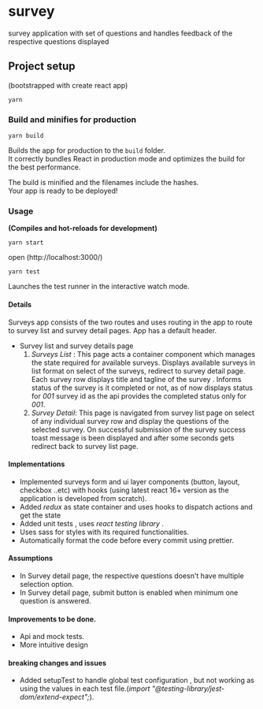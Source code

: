 # survey
survey application with set of questions and handles feedback of the respective questions displayed

## Project setup
(bootstrapped with create react app)
```
yarn 
```

### Build and minifies for production
```
yarn build
```

Builds the app for production to the `build` folder.<br />
It correctly bundles React in production mode and optimizes the build for the best performance.

The build is minified and the filenames include the hashes.<br />
Your app is ready to be deployed!


### Usage
**(Compiles and hot-reloads for development)**

```
yarn start 
```
open (http://localhost:3000/)

```
yarn test
```
Launches the test runner in the interactive watch mode.<br />

#### Details
Surveys app consists of the two routes and uses routing in the app to route to survey list and survey detail pages. App has a default header.

- Survey list and survey details page 
     1. _Surveys List_ : This page acts a container component which manages the state required for available surveys. 
     Displays available surveys in list format on select of the surveys, redirect to survey detail page. 
     Each survey row displays title and tagline of the survey . Informs status of the survey is it completed or not, as of now displays status for _001_ survey id as the api provides the completed status only for _001_.
    2. _Survey Detail_:  This page is navigated from survey list page on select of any individual survey row and display the questions of the selected survey. On successful submission of the survey success toast message is been displayed and after some seconds gets redirect back to survey list page.

#### Implementations
-  Implemented surveys form and ui layer components (button, layout, checkbox ..etc) with hooks (using latest react 16+ version as the application is developed from scratch).
-  Added _redux_ as state container and uses hooks to dispatch actions and get the state
-  Added unit tests , uses _react testing library_ .
-  Uses sass for styles with its required functionalities. 
-  Automatically format the code before every commit using prettier.

#### Assumptions
- In Survey detail page, the respective questions doesn't have multiple selection option.
- In Survey detail page, submit button is enabled when minimum one question is answered.

#### Improvements to be done.
- Api and mock tests.
- More intuitive design 


#### breaking changes and issues
-  Added setupTest to handle global test configuration , but not working as using the values in each test file.(_import "@testing-library/jest-dom/extend-expect";_). 
